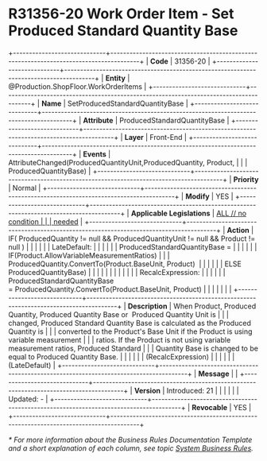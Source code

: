 ﻿---
erp.type: front-end-business-rule
erp.entity: Production.ShopFloor.WorkOrderItems
---

# R31356-20 Work Order Item  - Set Produced Standard Quantity Base
+-----------------------------+---------------------------------------------------------------------------------------+
| **Code**                    | 31356-20                                                                              |
+-----------------------------+---------------------------------------------------------------------------------------+
| **Entity**                  | @Production.ShopFloor.WorkOrderItems                                                                         |
+-----------------------------+---------------------------------------------------------------------------------------+
| **Name**                    | SetProducedStandardQuantityBase                                                       |
+-----------------------------+---------------------------------------------------------------------------------------+
| **Attribute**               | ProducedStandardQuantityBase                                                          |
+-----------------------------+---------------------------------------------------------------------------------------+
| **Layer**                   | Front-End                                                                             |
+-----------------------------+---------------------------------------------------------------------------------------+
| **Events**                  | AttributeChanged(ProducedQuantityUnit,ProducedQuantity, Product,                      |
|                             | ProducedQuantityBase)                                                                 |
+-----------------------------+---------------------------------------------------------------------------------------+
| **Priority**                | Normal                                                                                |
+-----------------------------+---------------------------------------------------------------------------------------+
| **Modify**                  | YES                                                                                   |
+-----------------------------+---------------------------------------------------------------------------------------+
| **Applicable Legislations** | [ALL // no condition                                                                  |
|                             | needed](https://confluence.erp.net/display/techdoc/Country+Specific+Functionality)    |
+-----------------------------+---------------------------------------------------------------------------------------+
| **Action**                  | IF( ProducedQuantity != null && ProducedQuantityUnit != null && Product != null )     |
|                             |                                                                                       |
|                             | LateDefault:                                                                          |
|                             |                                                                                       |
|                             | ProducedStandardQuantityBase =                                                        |
|                             |                                                                                       |
|                             | IF(Product.AllowVariableMeasurementRatios)                                            |
|                             | ProducedQuantity.ConvertTo(Product.BaseUnit, Product)                                 |
|                             |                                                                                       |
|                             | ELSE ProducedQuantityBase)                                                            |
|                             |                                                                                       |
|                             |                                                                                       |
|                             |                                                                                       |
|                             | RecalcExpression:                                                                     |
|                             |                                                                                       |
|                             | ProducedStandardQuantityBase = ProducedQuantity.ConvertTo(Product.BaseUnit, Product)  |
|                             |                                                                                       |
|                             |                                                                                       |
+-----------------------------+---------------------------------------------------------------------------------------+
| **Description**             | When Product, Produced Quantity, Produced Quantity Base or  Produced Quantity Unit is |
|                             | changed, Produced Standard Quantity Base is calculated as the Produced Quantity is    |
|                             | converted to the Product\'s Base Unit if the Product is using variable measurement    |
|                             | ratios. If the Product is not using variable measurement ratios, Produced Standard    |
|                             | Quantity Base is changed to be equal to Produced Quantity Base.                       |
|                             |                                                                                       |
|                             | (RecalcExpression)                                                                    |
|                             |                                                                                       |
|                             | (LateDefault)                                                                         |
+-----------------------------+---------------------------------------------------------------------------------------+
| **Message**                 |                                                                                       |
+-----------------------------+---------------------------------------------------------------------------------------+
| **Version**                 | Introduced: 21                                                                        |
|                             |                                                                                       |
|                             | Updated: -                                                                            |
+-----------------------------+---------------------------------------------------------------------------------------+
| **Revocable**               | YES                                                                                   |
+-----------------------------+---------------------------------------------------------------------------------------+

*\* For more information about the Business Rules Documentation Template and a short explanation of each column, see
topic [System Business Rules](../templates/template-description-system-business-rules.md).*

  

  
